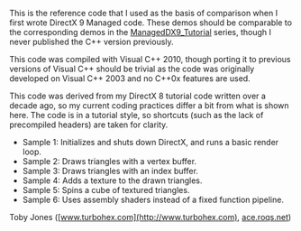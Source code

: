 This is the reference code that I used as the basis of comparison when I
first wrote DirectX 9 Managed code. These demos should be comparable to
the corresponding demos in the
[ManagedDX9_Tutorial](https://github.com/AceRoqs/directx_tutorials/tree/master/ManagedDX9_Tutorial)
series, though I never published the C++ version previously.

This code was compiled with Visual C++ 2010, though porting it to
previous versions of Visual C++ should be trivial as the code was
originally developed on Visual C++ 2003 and no C++0x features are used.

This code was derived from my DirectX 8 tutorial code written over a
decade ago, so my current coding practices differ a bit from what is
shown here. The code is in a tutorial style, so shortcuts \(such as the
lack of precompiled headers\) are taken for clarity.

* Sample 1: Initializes and shuts down DirectX, and runs a basic render loop.
* Sample 2: Draws triangles with a vertex buffer.
* Sample 3: Draws triangles with an index buffer.
* Sample 4: Adds a texture to the drawn triangles.
* Sample 5: Spins a cube of textured triangles.
* Sample 6: Uses assembly shaders instead of a fixed function pipeline.

Toby Jones \([www.turbohex.com](http://www.turbohex.com), [ace.roqs.net](http://ace.roqs.net)\)

